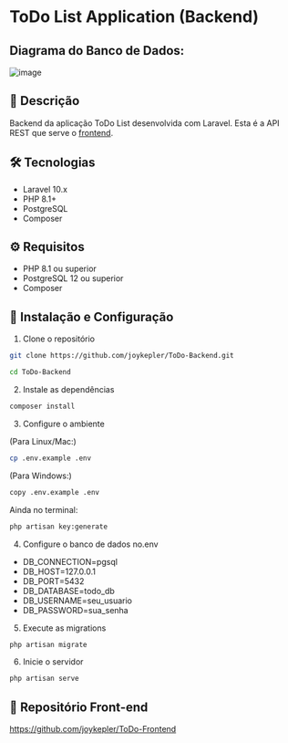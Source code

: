 # ToDo List Application (Backend)

## Diagrama do Banco de Dados:
![image](https://github.com/user-attachments/assets/31e6be8b-7065-40de-8b21-2322f4f15518)


## 📝 Descrição
Backend da aplicação ToDo List desenvolvida com Laravel. Esta é a API REST que serve o [frontend](https://github.com/joykepler/ToDo-Frontend).

## 🛠️ Tecnologias
- Laravel 10.x
- PHP 8.1+
- PostgreSQL
- Composer

## ⚙️ Requisitos
- PHP 8.1 ou superior
- PostgreSQL 12 ou superior
- Composer

## 🚀 Instalação e Configuração

1. Clone o repositório
```bash
git clone https://github.com/joykepler/ToDo-Backend.git
```

```bash
cd ToDo-Backend
```

2. Instale as dependências
```bash
composer install
```

3. Configure o ambiente

(Para Linux/Mac:)
```bash
cp .env.example .env
```

(Para Windows:)
```bash
copy .env.example .env
```

Ainda no terminal:
```bash
php artisan key:generate
```

4. Configure o banco de dados no.env

- DB_CONNECTION=pgsql
- DB_HOST=127.0.0.1
- DB_PORT=5432
- DB_DATABASE=todo_db
- DB_USERNAME=seu_usuario
- DB_PASSWORD=sua_senha

5. Execute as migrations
```bash
php artisan migrate
```

6. Inicie o servidor
```bash
php artisan serve
```

 ## 🔗 Repositório Front-end
 https://github.com/joykepler/ToDo-Frontend
